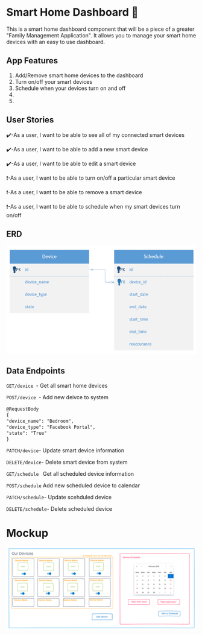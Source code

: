 # Smart Home Dashboard :iphone:

This is a smart home dashboard component that will be a piece of a greater "Family Management Application". It allows you to manage your smart home devices with an easy to use dashboard.


## App Features
1) Add/Remove smart home devices to the dashboard
2) Turn on/off your smart devices
3) Schedule when your devices turn on and off
4) 
5) 

## User Stories
:heavy_check_mark:-As a user, I want to be able to see all of my connected smart devices

:heavy_check_mark:-As a user, I want to be able to add a new smart device

:heavy_check_mark:-As a user, I want to be able to edit a smart device

:exclamation:-As a user, I want to be able to turn on/off a particular smart device

:exclamation:-As a user, I want to be able to remove a smart device

:exclamation:-As a user, I want to be able to schedule when my smart devices turn on/off

## ERD

![Image of Erd](https://github.com/nickorfitelli/Smart-Home-Dashboard-Container/blob/master/erd.png)


## Data Endpoints

`GET/device `- Get all smart home devices

`POST/device `- Add new deivce to system 

```
@RequestBody
{
"device_name": "Bedroom",
"device_type": "Facebook Portal",
"state": "True"
}
```

`PATCH/device`- Update smart device information

`DELETE/device`- Delete smart device from system

`GET/schedule ` Get all scheduled device information

`POST/schedule` Add new scheduled device to calendar

`PATCH/schedule`- Update scehduled device

`DELETE/schedule`- Delete scheduled device

# Mockup


![Image of Proto](https://github.com/nickorfitelli/Smart-Home-Dashboard-Container/blob/master/proto.png)

